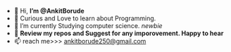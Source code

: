 - 👋 Hi, <b>I’m @AnkitBorude</b>
- 👀  Curious and Love to learn about Programming.
- 🌱 I’m currently Studying computer science. <i>newbie</i>
- 💞️ <b>Review my repos and Suggest for any imporovement. Happy to hear</b> 
- 📫  reach me>>> ankitborude250@gmail.com
<!---
AnkitBorude/AnkitBorude is a ✨ special ✨ repository because its `README.md` (this file) appears on your GitHub profile.
You can click the Preview link to take a look at your changes.
--->
